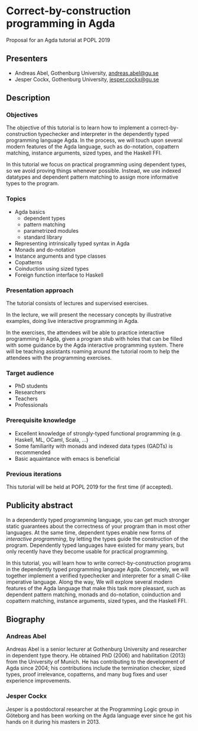 # Correct-by-construction programming in Agda

Proposal for an Agda tutorial at POPL 2019

## Presenters

- Andreas Abel, Gothenburg University, andreas.abel@gu.se
- Jesper Cockx, Gothenburg University, jesper.cockx@gu.se

## Description

### Objectives

The objective of this tutorial is to learn how to implement a
correct-by-construction typechecker and interpreter in the dependently
typed programming language Agda. In the process, we will touch upon
several modern features of the Agda language, such as do-notation,
copattern matching, instance arguments, sized types, and the Haskell
FFI.

In this tutorial we focus on practical programming using dependent
types, so we avoid proving things whenever possible. Instead, we
use indexed datatypes and dependent pattern matching to assign more
informative types to the program.

### Topics

- Agda basics
  * dependent types
  * pattern matching
  * parametrized modules
  * standard library
- Representing intrinsically typed syntax in Agda
- Monads and do-notation
- Instance arguments and type classes
- Copatterns
- Coinduction using sized types
- Foreign function interface to Haskell

### Presentation approach

The tutorial consists of lectures and supervised exercises.

In the lecture, we will present the necessary concepts by illustrative
examples, doing live interactive programming in Agda.

In the exercises, the attendees will be able to practice interactive
programming in Agda, given a program stub with holes that can be
filled with some guidance by the Agda interactive programming system.
There will be teaching assistants roaming around the tutorial room to 
help the attendees with the programming exercises.

### Target audience

- PhD students
- Researchers
- Teachers
- Professionals

### Prerequisite knowledge

- Excellent knowledge of strongly-typed functional programming
  (e.g. Haskell, ML, OCaml, Scala, ...)
- Some familiarity with monads and indexed data types (GADTs) is recommended
- Basic aquaintance with emacs is beneficial

### Previous iterations

This tutorial will be held at POPL 2019 for the first time (if accepted).

## Publicity abstract

In a dependently typed programming language, you can get much stronger
static guarantees about the correctness of your program than in most
other languages. At the same time, dependent types enable new forms of
*interactive programming*, by letting the types guide the construction
of the program. Dependently typed languages have existed for many
years, but only recently have they become usable for practical
programming.

In this tutorial, you will learn how to write correct-by-construction
programs in the dependently typed programming language
Agda. Concretely, we will together implement a verified typechecker
and interpreter for a small C-like imperative language. Along the way,
We will explore several modern features of the Agda language that make
this task more pleasant, such as dependent pattern matching, monads
and do-notation, coinduction and copattern matching, instance
arguments, sized types, and the Haskell FFI.

## Biography

### Andreas Abel

Andreas Abel is a senior lecturer at Gothenburg University and researcher
in dependent type theory.  He obtained PhD (2006) and habilitation (2013)
from the University of Munich.  He has contributing to the development of Agda
since 2004; his contributions include the termination checker, sized types,
proof irrelevance, copatterns, and many bug fixes and user experience
improvements.

### Jesper Cockx

Jesper is a postdoctoral researcher at the Programming Logic group in
Göteborg and has been working on the Agda language ever since he got
his hands on it during his masters in 2013.

